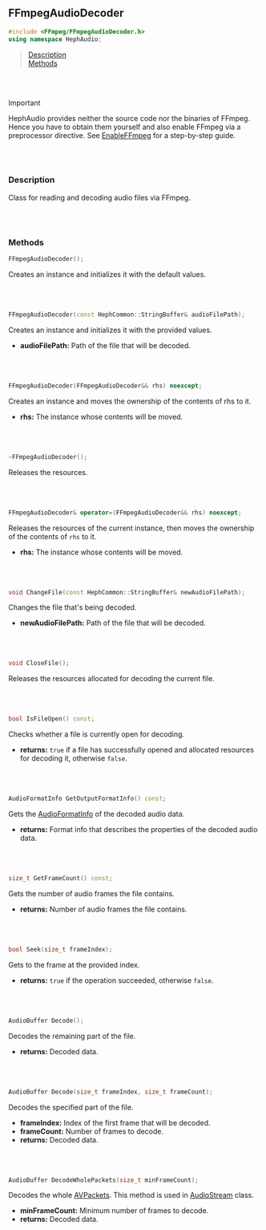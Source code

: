 ## FFmpegAudioDecoder
```c++
#include <FFmpeg/FFmpegAudioDecoder.h>
using namespace HephAudio;
```

> [Description](#description)<br>
[Methods](#methods)

<br><br>


> [!IMPORTANT]
> HephAudio provides neither the source code nor the binaries of FFmpeg. 
> Hence you have to obtain them yourself and also enable FFmpeg via a preprocessor directive.
> See [EnableFFmpeg](/docs/tutorials/EnableFFmpeg.md) for a step-by-step guide.

<br><br>

### Description

Class for reading and decoding audio files via FFmpeg.

<br><br>


### Methods

```c++
FFmpegAudioDecoder();
```
Creates an instance and initializes it with the default values.
<br><br><br><br>

```c++
FFmpegAudioDecoder(const HephCommon::StringBuffer& audioFilePath);
```
Creates an instance and initializes it with the provided values.
- **audioFilePath:** Path of the file that will be decoded.
<br><br><br><br>

```c++
FFmpegAudioDecoder(FFmpegAudioDecoder&& rhs) noexcept;
```
Creates an instance and moves the ownership of the contents of rhs to it.
- **rhs:** The instance whose contents will be moved.
<br><br><br><br>

```c++
~FFmpegAudioDecoder();
```
Releases the resources.
<br><br><br><br>

```c++
FFmpegAudioDecoder& operator=(FFmpegAudioDecoder&& rhs) noexcept;
```
Releases the resources of the current instance, then moves the ownership of the contents of ``rhs`` to it.
- **rhs:** The instance whose contents will be moved.
<br><br><br><br>

```c++
void ChangeFile(const HephCommon::StringBuffer& newAudioFilePath);
```
Changes the file that's being decoded.
- **newAudioFilePath:** Path of the file that will be decoded.
<br><br><br><br>

```c++
void CloseFile();
```
Releases the resources allocated for decoding the current file.
<br><br><br><br>

```c++
bool IsFileOpen() const;
```
Checks whether a file is currently open for decoding.
- **returns:** ``true`` if a file has successfully opened and allocated resources for decoding it, otherwise ``false``.
<br><br><br><br>

```c++
AudioFormatInfo GetOutputFormatInfo() const;
```
Gets the [AudioFormatInfo](/docs/HephAudio/AudioFormatInfo.md) of the decoded audio data.
- **returns:** Format info that describes the properties of the decoded audio data.
<br><br><br><br>

```c++
size_t GetFrameCount() const;
```
Gets the number of audio frames the file contains.
- **returns:** Number of audio frames the file contains.
<br><br><br><br>

```c++
bool Seek(size_t frameIndex);
```
Gets to the frame at the provided index.
- **returns:** ``true`` if the operation succeeded, otherwise ``false``.
<br><br><br><br>

```c++
AudioBuffer Decode();
```
Decodes the remaining part of the file.
- **returns:** Decoded data.
<br><br><br><br>

```c++
AudioBuffer Decode(size_t frameIndex, size_t frameCount);
```
Decodes the specified part of the file.
- **frameIndex:** Index of the first frame that will be decoded.
- **frameCount:** Number of frames to decode.
- **returns:** Decoded data.
<br><br><br><br>

```c++
AudioBuffer DecodeWholePackets(size_t minFrameCount);
```
Decodes the whole [AVPackets](https://ffmpeg.org/doxygen/3.2/structAVPacket.html). 
This method is used in [AudioStream](/docs/HephAudio/AudioStream.md) class.
- **minFrameCount:** Minimum number of frames to decode.
- **returns:** Decoded data.
<br><br><br><br>
